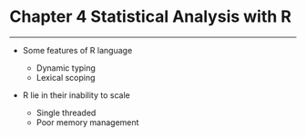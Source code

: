 # Chapter 4 Statistical Analysis with R

---

- Some features of R language
  * Dynamic typing
  * Lexical scoping

- R lie in their inability to scale
  * Single threaded
  * Poor memory management
